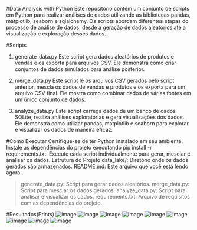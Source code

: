 #Data Analysis with Python
Este repositório contém um conjunto de scripts em Python para realizar análises de dados utilizando as bibliotecas pandas, matplotlib, seaborn e sqlalchemy. Os scripts abordam diferentes etapas do processo de análise de dados, desde a geração de dados aleatórios até a visualização e exploração desses dados.

#Scripts
1. generate_data.py
Este script gera dados aleatórios de produtos e vendas e os exporta para arquivos CSV.
Ele demonstra como criar conjuntos de dados simulados para análise posterior.

3. merge_data.py
Este script lê os arquivos CSV gerados pelo script anterior, mescla os dados de vendas e produtos e os exporta para um arquivo CSV final.
Ele mostra como combinar dados de várias fontes em um único conjunto de dados.

5. analyze_data.py
Este script carrega dados de um banco de dados SQLite, realiza análises exploratórias e gera visualizações dos dados.
Ele demonstra como utilizar pandas, matplotlib e seaborn para explorar e visualizar os dados de maneira eficaz.

#Como Executar
Certifique-se de ter Python instalado em seu ambiente.
Instale as dependências do projeto executando pip install -r requirements.txt.
Execute cada script individualmente para gerar, mesclar e analisar os dados.
Estrutura do Projeto
data_lake/: Diretório onde os dados gerados são armazenados.
README.md: Este arquivo que você está lendo agora.
> generate_data.py: Script para gerar dados aleatórios.
> merge_data.py: Script para mesclar os dados gerados.
> analyze_data.py: Script para analisar e visualizar os dados.
> requirements.txt: Arquivo de requisitos com as dependências do projeto.

#Resultados(Prints)
![image](https://github.com/Lucashenriquerocha/DWH_DL/assets/112584046/3d4f0045-76d5-4e21-a957-e4c661602b83)
![image](https://github.com/Lucashenriquerocha/DWH_DL/assets/112584046/c2e525de-3ede-406f-a7e4-00a88d77f3f5)
![image](https://github.com/Lucashenriquerocha/DWH_DL/assets/112584046/d79d5fb8-4095-4ff2-b6e9-8591f64e4279)
![image](https://github.com/Lucashenriquerocha/DWH_DL/assets/112584046/b7eacbf3-23fc-4c4c-9a16-d453c67c99f0)
![image](https://github.com/Lucashenriquerocha/DWH_DL/assets/112584046/a73fce26-16ae-4aa3-9686-2ba06d1d4372)
![image](https://github.com/Lucashenriquerocha/DWH_DL/assets/112584046/4f935c56-45e2-4543-8f9d-8b4cbd84b373)
![image](https://github.com/Lucashenriquerocha/DWH_DL/assets/112584046/5f166a2b-20f9-4f08-8674-4b986631f20b)
![image](https://github.com/Lucashenriquerocha/DWH_DL/assets/112584046/22ad97d7-a002-4964-a84e-3d498c7e83a9)
![image](https://github.com/Lucashenriquerocha/DWH_DL/assets/112584046/23851ac5-69db-4878-b221-203f67dec1b6)


